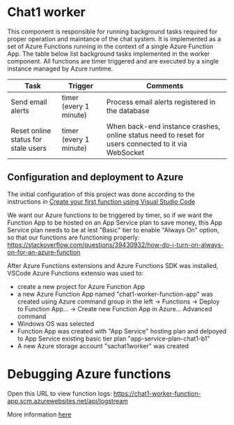 # Chat1 worker
This component is responsible for running background tasks required for proper operation and maintance of the chat system. It is implemented as a set of Azure Functions running in the context of a single Azure Function App.
The table below list background tasks implemented in the worker component. All functions are timer triggered and are executed by a single instance managed by Azure runtime.

| Task                                   | Trigger                 | Comments                                               |
| -------------------------------------- | ----------------------- | ------------------------------------------------------ |
| Send email alerts                      | timer (every 1 minute) | Process email alerts registered in the database        |
| Reset online status for stale users    | timer (every 1 minute) | When back-end instance crashes, online status need to reset for users connected to it via WebSocket |

## Configuration and deployment to Azure
The initial configuration of this project was done according to the instructions in [Create your first function using Visual Studio Code](https://docs.microsoft.com/en-us/azure/azure-functions/functions-create-first-function-vs-code)

We want our Azure functions to be triggered by timer, so if we want the Function App to be hosted on an App Service plan to save money, this App Service plan needs to be at lest "Basic" tier to enable "Always On" option, so that our functions are functioning properly:
https://stackoverflow.com/questions/39430932/how-do-i-turn-on-always-on-for-an-azure-function


After Azure Functions extensions and Azure Functions SDK was installed, VSCode Azure Functions extensio was used to:
- create a new project for Azure Function App
- a new Azure Function App named "chat1-worker-function-app" was created using Azure command group in the left -> Functions -> Deploy to Function App... -> Create new Function App in Azure... Advanced command
- Windows OS was selected
- Function App was created with "App Service" hosting plan and  delpoyed to App Service existing basic tier plan "app-service-plan-chat1-b1"
- A new Azure storage account "sachat1worker" was created

# Debugging Azure functions
Open this URL to view function logs: https://chat1-worker-function-app.scm.azurewebsites.net/api/logstream

More information [here](https://markheath.net/post/three-ways-view-error-logs-azure-functions)